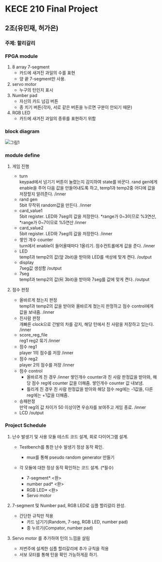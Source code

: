 # KECE 210 Final Project
## 2조(유민재, 허가은)
### 주제: 할리갈리
### FPGA module
1. 8 array 7-segment
	- 카드에 새겨진 과일의 수를 표현
	- 양 끝 7-segment만 사용.
2. servo motor
	- 누구의 턴인지 표시
3. Number pad
	- 자신의 카드 넘김 버튼
	- 종 치기 버튼(각자, 서로 같은 버튼을 누르면 구분이 안되기 때문)
4. RGB LED
	- 카드에 새겨진 과일의 종류를 표현하기 위함

### block diagram
![그림1](https://user-images.githubusercontent.com/76932630/144621888-b9cbd9bb-99bd-47d0-ada6-7c6e2f605263.png)


### module define
1. 게임 진행
	- turn  
		keypad에서 넘기기 버튼이 눌렸는지 감지하여 state를 바꾼다. rand gen에게 enable을 주어 다음 값을 만들어내도록 하고, temp1과 temp2중 어디에 값을 저장할지 알려준다. /inner
	- rand gen  
		5bit 무작위 random값을 만든다. /inner
	- card_value1  
		5bit register. LED와 7seg의 값을 저장한다. *range가 0~3이므로 %3연산, *range가 0~7이므로 %5연산  /inner
	- card_value2  
		5bit register. LED와 7seg의 값을 저장한다. /inner
	- 쌓인 개수 counter  
		turn에서 enable이 들어올때마다 1올리기. 점수컨트롤에게 값을 준다. /inner
	- LED  
		temp1과 temp2의 값(앞 2bit)을 받아와 LED를 색상에 맞게 켠다. /output
	- display  
		7seg값 생성함 /output
	- 7seg  
		temp1과 temp2의 값(뒤 3bit)을 받아와 7seg를 값에 맞게 켠다. /output
	

2. 점수 판정
	- 올바르게 쳤는지 판정  
		temp1과 temp2의 값을 받아와 올바르게 쳤는지 판정하고 점수 control에게 값을 보내줌. /inner
	- 친사람 판정  
		개빠른 clock으로 간발의 차를 감지, 해당 턴에서 친 사람을 저장하고 있는다. /inner
	- score_reg_file  
		reg1 reg2 묶기 /inner
	- 점수 reg1  
		player 1의 점수를 저장 /inner
	- 점수 reg2  
		player 2의 점수를 저장 /inner
	- 점수 control  
		- 올바르게 친 경우 /inner
			쌓인개수 counter과 친 사람 판정값을 받아와, 해당 점수 reg에 counter 값을 더해줌. 쌓인개수 counter 값 내보냄.
		- 틀리게 친 경우
			친 사람 판정값을 받아와 해당 점수 reg에는 -1값을, 다른 reg에는 +1값을 더해줌.
	- 승패판정  
		만약 reg의 값 차이가 50 이상이면 우승자를 보여주고 게임 종료. /inner
	- LCD /output

### Project Schedule
1. 난수 발생기 및 사용 모듈 테스트 코드 설계, 회로 다이어그램 설계.
	- Testbench를 통한 난수 발생기 정상 동작 확인.
		- mux를 통해 pseudo random generator 만들기

	- 각 모듈에 대한 정상 동작 확인하는 코드 설계. (*필수)
		- 7-segment* <완>
		- number pad* <완>
		- RGB LED* <완>
		- Servo motor
2. 7-segment 및 Number pad, RGB LED로 심플 할리갈리 완성.
	- 간단한 규칙만 적용
		- 카드 넘기기(Random, 7-seg, RGB LED, number pad)
		- 종 누르기(Compator, number pad)

3. Servo motor 를 추가하여 턴의 느낌을 살림
	- 저번주에 설계한 심플 할리갈리에 추가 규칙을 적용
	- 서보 모터를 통해 턴을 확인 가능하게끔 하기.
